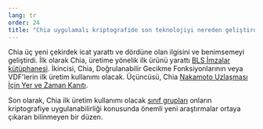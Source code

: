 ```yaml
---
lang: tr
order: 24
title: "Chia uygulamalı kriptografide son teknolojiyi nereden geliştirdi?"
---
```


Chia üç yeni çekirdek icat yarattı ve dördüne olan ilgisini ve benimsemeyi geliştirdi. İlk olarak Chia, üretime yönelik ilk ürünü yarattı [BLS İmzalar kütüphanesi](https://github.com/Chia-Network/bls-signatures). İkincisi, Chia, Doğrulanabilir Gecikme Fonksiyonlarının veya VDF'lerin ilk üretim kullanımı olacak. Üçüncüsü, Chia [Nakamoto Uzlaşması İçin Yer ve Zaman Kanıtı](https://www.chia.net/assets/ChiaGreenPaper.pdf).

Son olarak, Chia ilk üretim kullanımı olacak [sınıf grupları](https://github.com/Chia-Network/vdf-competition/blob/master/classgroups.pdf) onların kriptografiye uygulanabilirliği konusunda önemli yeni araştırmalar ortaya çıkaran bilinmeyen bir düzen.
